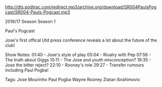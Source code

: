 http://dts.podtrac.com/redirect.mp3/archive.org/download/SR004PaulsPogcast/SR004-Pauls-Pogcast.mp3

2016/17 Season
Season 1

Paul's Pogcast

Jose's first offical Utd press conference reveals a lot about the future of the club!

Show Notes:
01:40 - Jose's style of play
05:04 - Rivalry with Pep
07:56 - The truth about Giggs
10:11 - The Jose and youth misconception?
19:35 - Jose the bitter reject?
22:10 - Rooney's role
29:27 - Transfer rumours including Paul Pogba!

Tags:
 Jose Mourinho
 Paul Pogba
 Wayne Rooney
 Zlatan Ibrahimovic